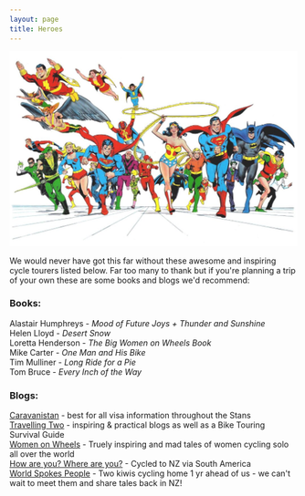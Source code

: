 ```yaml
---
layout: page
title: Heroes
---
```


![ ](assets/img/Superheroes.jpg)

We would never have got this far without these awesome and inspiring cycle tourers listed below. Far too many to thank but if you're planning a trip of your own these are some books and blogs we'd recommend:

### Books:

  Alastair Humphreys - _Mood of Future Joys + Thunder and Sunshine_  
  Helen Lloyd - _Desert Snow_  
  Loretta Henderson - _The Big Women on Wheels Book_  
  Mike Carter - _One Man and His Bike_  
  Tim Mulliner - _Long Ride for a Pie_  
  Tom Bruce - _Every Inch of the Way_  
  

### Blogs:

  [Caravanistan](https://caravanistan.com) - best for all visa information throughout the Stans  
  [Travelling Two](http://travellingtwo.com) - inspiring & practical blogs as well as a Bike Touring Survival Guide  
  [Women on Wheels](http://solofemalecyclist.com/p/wow-women-on-wheels.html) - Truely inspiring and mad tales of women cycling solo all over the world  
  [How are you? Where are you?](http://www.howareyouwhereareyou.com) - Cycled to NZ via South America   
  [World Spokes People](http://worldspokespeople.com) - Two kiwis cycling home 1 yr ahead of us - we can't wait to meet them and share tales back in NZ!

